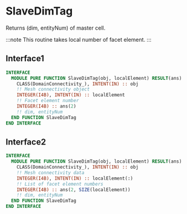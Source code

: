 # SlaveDimTag

Returns (dim, entityNum) of master cell.

:::note
This routine takes local number of facet element.
:::

## Interface1

```fortran
INTERFACE
  MODULE PURE FUNCTION SlaveDimTag(obj, localElement) RESULT(ans)
    CLASS(DomainConnectivity_), INTENT(IN) :: obj
    !! Mesh connectivity object
    INTEGER(I4B), INTENT(IN) :: localElement
    !! Facet element number
    INTEGER(I4B) :: ans(2)
    !! dim, entityNum
  END FUNCTION SlaveDimTag
END INTERFACE
```

## Interface2

```fortran
INTERFACE
  MODULE PURE FUNCTION SlaveDimTag(obj, localElement) RESULT(ans)
    CLASS(DomainConnectivity_), INTENT(IN) :: obj
    !! Mesh connectivity data
    INTEGER(I4B), INTENT(IN) :: localElement(:)
    !! List of facet element numbers
    INTEGER(I4B) :: ans(2, SIZE(localElement))
    !! dim, entityNum
  END FUNCTION SlaveDimTag
END INTERFACE
```
